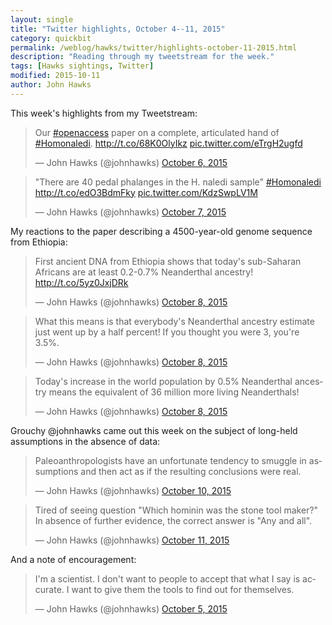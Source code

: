 ```yaml
---
layout: single
title: "Twitter highlights, October 4--11, 2015"
category: quickbit
permalink: /weblog/hawks/twitter/highlights-october-11-2015.html
description: "Reading through my tweetstream for the week."
tags: [Hawks sightings, Twitter]
modified: 2015-10-11
author: John Hawks
---
```



This week's highlights from my Tweetstream: 

<blockquote class="twitter-tweet" data-partner="tweetdeck"><p lang="en" dir="ltr">Our <a href="https://twitter.com/hashtag/openaccess?src=hash">#openaccess</a> paper on a complete, articulated hand of <a href="https://twitter.com/hashtag/Homonaledi?src=hash">#Homonaledi</a>. <a href="http://t.co/68K0OlyIkz">http://t.co/68K0OlyIkz</a> <a href="http://t.co/eTrgH2ugfd">pic.twitter.com/eTrgH2ugfd</a></p>&mdash; John Hawks (@johnhawks) <a href="https://twitter.com/johnhawks/status/651500474902953984">October 6, 2015</a></blockquote>
<script async src="//platform.twitter.com/widgets.js" charset="utf-8"></script>

<blockquote class="twitter-tweet" data-partner="tweetdeck"><p lang="en" dir="ltr">&quot;There are 40 pedal phalanges in the H. naledi sample&quot; <a href="https://twitter.com/hashtag/Homonaledi?src=hash">#Homonaledi</a> <a href="http://t.co/edO3BdmFky">http://t.co/edO3BdmFky</a> <a href="http://t.co/KdzSwpLV1M">pic.twitter.com/KdzSwpLV1M</a></p>&mdash; John Hawks (@johnhawks) <a href="https://twitter.com/johnhawks/status/651567500736524288">October 7, 2015</a></blockquote>
<script async src="//platform.twitter.com/widgets.js" charset="utf-8"></script>


My reactions to the paper describing a 4500-year-old genome sequence from Ethiopia: 

<blockquote class="twitter-tweet" data-partner="tweetdeck"><p lang="en" dir="ltr">First ancient DNA from Ethiopia shows that today&#39;s sub-Saharan Africans are at least 0.2-0.7% Neanderthal ancestry! <a href="http://t.co/5yz0JxjDRk">http://t.co/5yz0JxjDRk</a></p>&mdash; John Hawks (@johnhawks) <a href="https://twitter.com/johnhawks/status/652220351594778624">October 8, 2015</a></blockquote>
<script async src="//platform.twitter.com/widgets.js" charset="utf-8"></script>

<blockquote class="twitter-tweet" data-partner="tweetdeck"><p lang="en" dir="ltr">What this means is that everybody&#39;s Neanderthal ancestry estimate just went up by a half percent! If you thought you were 3, you&#39;re 3.5%.</p>&mdash; John Hawks (@johnhawks) <a href="https://twitter.com/johnhawks/status/652222996493565952">October 8, 2015</a></blockquote>
<script async src="//platform.twitter.com/widgets.js" charset="utf-8"></script>

<blockquote class="twitter-tweet" data-partner="tweetdeck"><p lang="en" dir="ltr">Today&#39;s increase in the world population by 0.5% Neanderthal ancestry means the equivalent of 36 million more living Neanderthals!</p>&mdash; John Hawks (@johnhawks) <a href="https://twitter.com/johnhawks/status/652257519545511937">October 8, 2015</a></blockquote>
<script async src="//platform.twitter.com/widgets.js" charset="utf-8"></script>



Grouchy @johnhawks came out this week on the subject of long-held assumptions in the absence of data: 


<blockquote class="twitter-tweet" data-partner="tweetdeck"><p lang="en" dir="ltr">Paleoanthropologists have an unfortunate tendency to smuggle in assumptions and then act as if the resulting conclusions were real.</p>&mdash; John Hawks (@johnhawks) <a href="https://twitter.com/johnhawks/status/652933336776753153">October 10, 2015</a></blockquote>
<script async src="//platform.twitter.com/widgets.js" charset="utf-8"></script>


<blockquote class="twitter-tweet" data-partner="tweetdeck"><p lang="en" dir="ltr">Tired of seeing question &quot;Which hominin was the stone tool maker?&quot; In absence of further evidence, the correct answer is &quot;Any and all&quot;.</p>&mdash; John Hawks (@johnhawks) <a href="https://twitter.com/johnhawks/status/653270980538798080">October 11, 2015</a></blockquote>
<script async src="//platform.twitter.com/widgets.js" charset="utf-8"></script>

And a note of encouragement: 

<blockquote class="twitter-tweet" data-partner="tweetdeck"><p lang="en" dir="ltr">I&#39;m a scientist. I don&#39;t want to people to accept that what I say is accurate. I want to give them the tools to find out for themselves.</p>&mdash; John Hawks (@johnhawks) <a href="https://twitter.com/johnhawks/status/651128476326498309">October 5, 2015</a></blockquote>
<script async src="//platform.twitter.com/widgets.js" charset="utf-8"></script>
